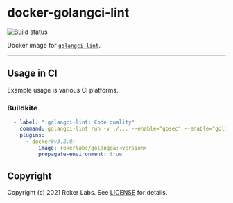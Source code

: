 # docker-golangci-lint

[![Build status](https://badge.buildkite.com/ca0ae83d1b8c600fb19b5c64dc6cd325cbcb7c883dd75bf0e1.svg?branch=master)](https://buildkite.com/rokerlabs/golangci-lint)

Docker image for <a href="https://github.com/golangci/golangci-lint"><code>golangci-lint</code></a>.

---

## Usage in CI

Example usage is various CI platforms.

### Buildkite
```yaml
  - label: ":golangci-lint: Code quality"
    command: golangci-lint run -v ./... --enable="gosec" --enable="golint" --enable="gofmt" --enable="goimports"
    plugins:
      - docker#v3.8.0:
          image: rokerlabs/golangqa:<version>
          propagate-environment: true
```

## Copyright

Copyright (c) 2021 Roker Labs. See [LICENSE](./LICENSE) for details.
